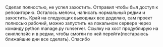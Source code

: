 Сделал полностью, не успел захостить.
Отправил чтобы был доступ к репозиторию.
Осталось мелочи, написать нормальный редми и захостить.
Край на следующих выходных все доделаю, сам проект полносью рабочий, можно запустить на локальном сервере через команду python manage.py runserver.
Ссылку на хост продублирую на скиллспэйс и в редми, чтобы смогли по ней перейти(постараюсь ближайшие дни все сделать).
Спасибо

